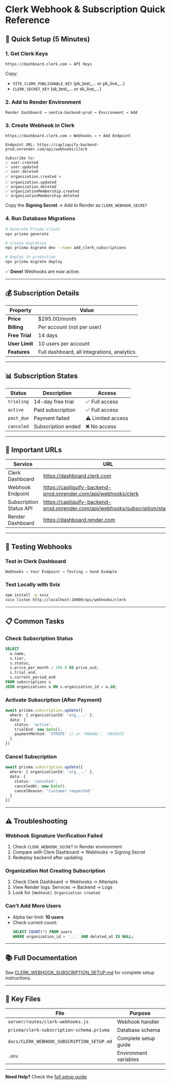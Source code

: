 # Clerk Webhook & Subscription Quick Reference

## 🚀 Quick Setup (5 Minutes)

### 1. Get Clerk Keys
```
https://dashboard.clerk.com → API Keys
```
Copy:
- `VITE_CLERK_PUBLISHABLE_KEY` (pk_test_... or pk_live_...)
- `CLERK_SECRET_KEY` (sk_test_... or sk_live_...)

### 2. Add to Render Environment
```
Render Dashboard → sentia-backend-prod → Environment → Add
```

### 3. Create Webhook in Clerk
```
https://dashboard.clerk.com → Webhooks → + Add Endpoint

Endpoint URL: https://capliquify-backend-prod.onrender.com/api/webhooks/clerk

Subscribe to:
✅ user.created
✅ user.updated
✅ user.deleted
✅ organization.created ⭐
✅ organization.updated
✅ organization.deleted
✅ organizationMembership.created
✅ organizationMembership.deleted
```

Copy the **Signing Secret** → Add to Render as `CLERK_WEBHOOK_SECRET`

### 4. Run Database Migrations

```bash
# Generate Prisma client
npx prisma generate

# Create migration
npx prisma migrate dev --name add_clerk_subscriptions

# Deploy to production
npx prisma migrate deploy
```

✅ **Done!** Webhooks are now active.

---

## 💰 Subscription Details

| Property | Value |
|----------|-------|
| **Price** | $295.00/month |
| **Billing** | Per account (not per user) |
| **Free Trial** | 14 days |
| **User Limit** | 10 users per account |
| **Features** | Full dashboard, all integrations, analytics |

---

## 📊 Subscription States

| Status | Description | Access |
|--------|-------------|--------|
| `trialing` | 14-day free trial | ✅ Full access |
| `active` | Paid subscription | ✅ Full access |
| `past_due` | Payment failed | ⚠️ Limited access |
| `canceled` | Subscription ended | ❌ No access |

---

## 🔗 Important URLs

| Service | URL |
|---------|-----|
| Clerk Dashboard | https://dashboard.clerk.com |
| Webhook Endpoint | https://capliquify-backend-prod.onrender.com/api/webhooks/clerk |
| Subscription Status API | https://capliquify-backend-prod.onrender.com/api/webhooks/subscription/status |
| Render Dashboard | https://dashboard.render.com |

---

## 🧪 Testing Webhooks

### Test in Clerk Dashboard
```
Webhooks → Your Endpoint → Testing → Send Example
```

### Test Locally with Svix
```bash
npm install -g svix
svix listen http://localhost:10000/api/webhooks/clerk
```

---

## 📋 Common Tasks

### Check Subscription Status
```sql
SELECT
  o.name,
  s.tier,
  s.status,
  s.price_per_month / 100.0 AS price_usd,
  s.trial_end,
  s.current_period_end
FROM subscriptions s
JOIN organizations o ON s.organization_id = o.id;
```

### Activate Subscription (After Payment)
```typescript
await prisma.subscription.update({
  where: { organizationId: 'org_...' },
  data: {
    status: 'active',
    trialEnd: new Date(),
    paymentMethod: 'STRIPE' // or 'MANUAL', 'INVOICE'
  }
})
```

### Cancel Subscription
```typescript
await prisma.subscription.update({
  where: { organizationId: 'org_...' },
  data: {
    status: 'canceled',
    canceledAt: new Date(),
    cancelReason: 'Customer requested'
  }
})
```

---

## ⚠️ Troubleshooting

### Webhook Signature Verification Failed
1. Check `CLERK_WEBHOOK_SECRET` in Render environment
2. Compare with Clerk Dashboard → Webhooks → Signing Secret
3. Redeploy backend after updating

### Organization Not Creating Subscription
1. Check Clerk Dashboard → Webhooks → Attempts
2. View Render logs: Services → Backend → Logs
3. Look for `[Webhook] Organization created`

### Can't Add More Users
- Alpha tier limit: **10 users**
- Check current count:
  ```sql
  SELECT COUNT(*) FROM users
  WHERE organization_id = '...' AND deleted_at IS NULL;
  ```

---

## 📚 Full Documentation

See [CLERK_WEBHOOK_SUBSCRIPTION_SETUP.md](./CLERK_WEBHOOK_SUBSCRIPTION_SETUP.md) for complete setup instructions.

---

## 🎯 Key Files

| File | Purpose |
|------|---------|
| `server/routes/clerk-webhooks.js` | Webhook handler |
| `prisma/clerk-subscription-schema.prisma` | Database schema |
| `docs/CLERK_WEBHOOK_SUBSCRIPTION_SETUP.md` | Complete setup guide |
| `.env` | Environment variables |

---

**Need Help?** Check the [full setup guide](./CLERK_WEBHOOK_SUBSCRIPTION_SETUP.md)
